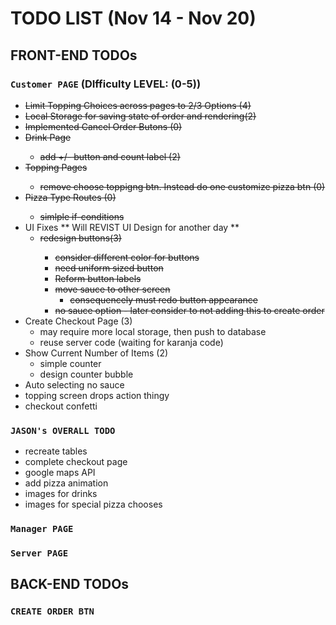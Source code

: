 # TODO LIST (Nov 14 - Nov 20)

## FRONT-END TODOs

### `Customer PAGE` (DIfficulty LEVEL: (0-5))
- <del>Limit Topping Choices across pages to 2/3 Options (4)</del>
- <del>Local Storage for saving state of order and rendering(2)</del>
- <del>Implemented Cancel Order Butons (0)</del>
- <del>Drink Page
  - add +/- button and count label (2) </del>
- <del> Topping Pages
  - remove choose toppigng btn. Instead do one customize pizza btn</del> (0)
- <del>Pizza Type Routes (0)
  - simlple if-conditions</del>
- UI Fixes ** Will REVIST UI Design for another day **
  - <del>redesign buttons(3)
    - consider different color for buttons
    - need uniform sized button
    - Reform button labels
    - move sauce to other screen
      - consequencely must redo button appearance
    - no sauce option - later consider to not adding this to create order </del>
      <!-- - Add Logo (2?) -->
      <!-- - Pizza Animation (if not possible can think of other ideas) (5) -->
      <!-- - Add background (1) -->
- Create Checkout Page (3)
  - may require more local storage, then push to database
  - reuse server code (waiting for karanja code)
- Show Current Number of Items (2)
  - simple counter
  - design counter bubble
- Auto selecting no sauce
- topping screen drops action thingy
- checkout confetti 
 
### `JASON's OVERALL TODO`
- recreate tables 
- complete checkout page 
- google maps API
- add pizza animation
- images for drinks
- images for special pizza chooses
### `Manager PAGE`

### `Server PAGE`

## BACK-END TODOs

### `CREATE ORDER BTN`
